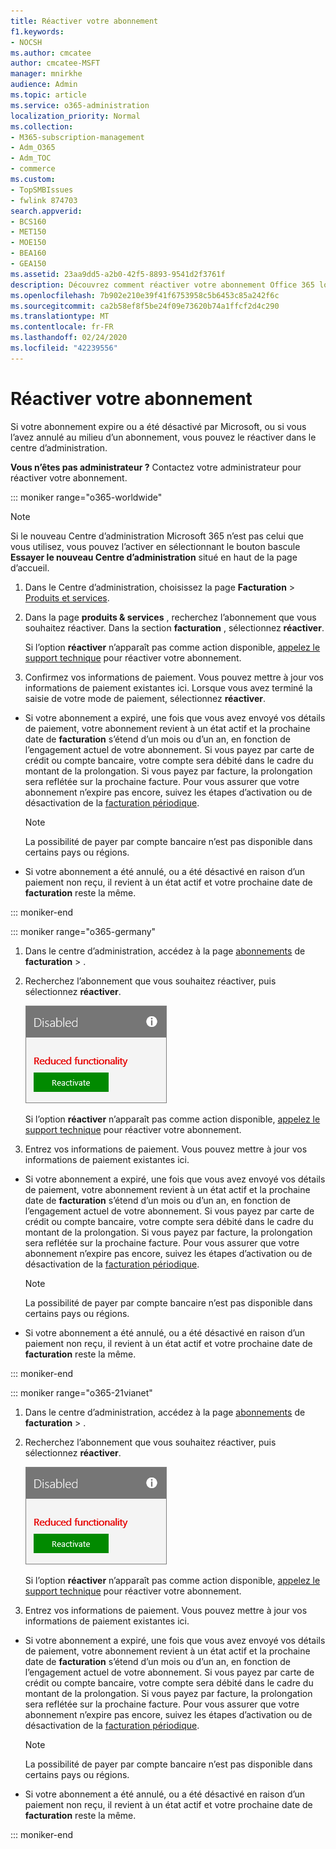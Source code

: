 ```yaml
---
title: Réactiver votre abonnement
f1.keywords:
- NOCSH
ms.author: cmcatee
author: cmcatee-MSFT
manager: mnirkhe
audience: Admin
ms.topic: article
ms.service: o365-administration
localization_priority: Normal
ms.collection:
- M365-subscription-management
- Adm_O365
- Adm_TOC
- commerce
ms.custom:
- TopSMBIssues
- fwlink 874703
search.appverid:
- BCS160
- MET150
- MOE150
- BEA160
- GEA150
ms.assetid: 23aa9dd5-a2b0-42f5-8893-9541d2f3761f
description: Découvrez comment réactiver votre abonnement Office 365 lorsqu’il arrive à expiration, ou si Microsoft le désactive, ou si vous l’annulez au milieu.
ms.openlocfilehash: 7b902e210e39f41f6753958c5b6453c85a242f6c
ms.sourcegitcommit: ca2b58ef8f5be24f09e73620b74a1ffcf2d4c290
ms.translationtype: MT
ms.contentlocale: fr-FR
ms.lasthandoff: 02/24/2020
ms.locfileid: "42239556"
---
```

# <a name="reactivate-your-subscription"></a>Réactiver votre abonnement

Si votre abonnement expire ou a été désactivé par Microsoft, ou si vous l’avez annulé au milieu d’un abonnement, vous pouvez le réactiver dans le centre d’administration.
  
 **Vous n’êtes pas administrateur ?** Contactez votre administrateur pour réactiver votre abonnement.

::: moniker range="o365-worldwide"

> [!NOTE]
> Si le nouveau Centre d’administration Microsoft 365 n’est pas celui que vous utilisez, vous pouvez l’activer en sélectionnant le bouton bascule **Essayer le nouveau Centre d’administration** situé en haut de la page d’accueil.

1. Dans le Centre d’administration, choisissez la page **Facturation** \> <a href="https://go.microsoft.com/fwlink/p/?linkid=842054" target="_blank">Produits et services</a>.

2. Dans la page **produits & services** , recherchez l’abonnement que vous souhaitez réactiver. Dans la section **facturation** , sélectionnez **réactiver**.
  
    Si l’option **réactiver** n’apparaît pas comme action disponible, [appelez le support technique](../../admin/contact-support-for-business-products.md) pour réactiver votre abonnement.

3. Confirmez vos informations de paiement. Vous pouvez mettre à jour vos informations de paiement existantes ici. Lorsque vous avez terminé la saisie de votre mode de paiement, sélectionnez **réactiver**.

  - Si votre abonnement a expiré, une fois que vous avez envoyé vos détails de paiement, votre abonnement revient à un état actif et la prochaine date de **facturation** s’étend d’un mois ou d’un an, en fonction de l’engagement actuel de votre abonnement. Si vous payez par carte de crédit ou compte bancaire, votre compte sera débité dans le cadre du montant de la prolongation. Si vous payez par facture, la prolongation sera reflétée sur la prochaine facture. Pour vous assurer que votre abonnement n’expire pas encore, suivez les étapes d’activation ou de désactivation de la [facturation périodique](renew-your-subscription.md).

    > [!NOTE]
    > La possibilité de payer par compte bancaire n’est pas disponible dans certains pays ou régions.
  
  - Si votre abonnement a été annulé, ou a été désactivé en raison d’un paiement non reçu, il revient à un état actif et votre prochaine date de **facturation** reste la même.

::: moniker-end


::: moniker range="o365-germany"
  
1. Dans le centre d’administration, accédez à la page <a href="https://go.microsoft.com/fwlink/p/?linkid=847745" target="_blank">abonnements</a> de **facturation** \> .

2. Recherchez l’abonnement que vous souhaitez réactiver, puis sélectionnez **réactiver**.

    ![En gros niveau sur une carte d’abonnement indiquant désactivé et une fonctionnalité réduite avec un bouton réactiver.](../../admin/media/4042c2c7-48d3-4add-963f-42f9fbcede07.png)
  
    Si l’option **réactiver** n’apparaît pas comme action disponible, [appelez le support technique](../../admin/contact-support-for-business-products.md) pour réactiver votre abonnement.

3. Entrez vos informations de paiement. Vous pouvez mettre à jour vos informations de paiement existantes ici.

  - Si votre abonnement a expiré, une fois que vous avez envoyé vos détails de paiement, votre abonnement revient à un état actif et la prochaine date de **facturation** s’étend d’un mois ou d’un an, en fonction de l’engagement actuel de votre abonnement. Si vous payez par carte de crédit ou compte bancaire, votre compte sera débité dans le cadre du montant de la prolongation. Si vous payez par facture, la prolongation sera reflétée sur la prochaine facture. Pour vous assurer que votre abonnement n’expire pas encore, suivez les étapes d’activation ou de désactivation de la [facturation périodique](renew-your-subscription.md).

    > [!NOTE]
    > La possibilité de payer par compte bancaire n’est pas disponible dans certains pays ou régions.
  
  - Si votre abonnement a été annulé, ou a été désactivé en raison d’un paiement non reçu, il revient à un état actif et votre prochaine date de **facturation** reste la même.

  ::: moniker-end

::: moniker range="o365-21vianet"
  
1. Dans le centre d’administration, accédez à la page <a href="https://go.microsoft.com/fwlink/p/?linkid=850626" target="_blank">abonnements</a> de **facturation** \> .

2. Recherchez l’abonnement que vous souhaitez réactiver, puis sélectionnez **réactiver**.

    ![En gros niveau sur une carte d’abonnement indiquant désactivé et une fonctionnalité réduite avec un bouton réactiver.](../../admin/media/4042c2c7-48d3-4add-963f-42f9fbcede07.png)
  
    Si l’option **réactiver** n’apparaît pas comme action disponible, [appelez le support technique](../../admin/contact-support-for-business-products.md) pour réactiver votre abonnement.

3. Entrez vos informations de paiement. Vous pouvez mettre à jour vos informations de paiement existantes ici.

  - Si votre abonnement a expiré, une fois que vous avez envoyé vos détails de paiement, votre abonnement revient à un état actif et la prochaine date de **facturation** s’étend d’un mois ou d’un an, en fonction de l’engagement actuel de votre abonnement. Si vous payez par carte de crédit ou compte bancaire, votre compte sera débité dans le cadre du montant de la prolongation. Si vous payez par facture, la prolongation sera reflétée sur la prochaine facture. Pour vous assurer que votre abonnement n’expire pas encore, suivez les étapes d’activation ou de désactivation de la [facturation périodique](renew-your-subscription.md).

    > [!NOTE]
    > La possibilité de payer par compte bancaire n’est pas disponible dans certains pays ou régions.
  
  - Si votre abonnement a été annulé, ou a été désactivé en raison d’un paiement non reçu, il revient à un état actif et votre prochaine date de **facturation** reste la même.

  ::: moniker-end